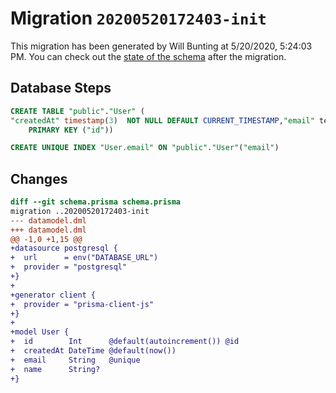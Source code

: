 # Migration `20200520172403-init`

This migration has been generated by Will Bunting at 5/20/2020, 5:24:03 PM.
You can check out the [state of the schema](./schema.prisma) after the migration.

## Database Steps

```sql
CREATE TABLE "public"."User" (
"createdAt" timestamp(3)  NOT NULL DEFAULT CURRENT_TIMESTAMP,"email" text  NOT NULL ,"id" SERIAL,"name" text   ,
    PRIMARY KEY ("id"))

CREATE UNIQUE INDEX "User.email" ON "public"."User"("email")
```

## Changes

```diff
diff --git schema.prisma schema.prisma
migration ..20200520172403-init
--- datamodel.dml
+++ datamodel.dml
@@ -1,0 +1,15 @@
+datasource postgresql {
+  url      = env("DATABASE_URL")
+  provider = "postgresql"
+}
+
+generator client {
+  provider = "prisma-client-js"
+}
+
+model User {
+  id        Int      @default(autoincrement()) @id
+  createdAt DateTime @default(now())
+  email     String   @unique
+  name      String?
+}
```



